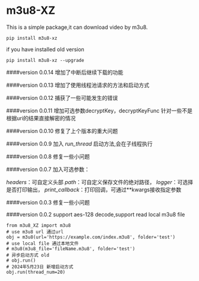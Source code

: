 # m3u8-XZ

This is a simple package,it can download video by m3u8.

    pip install m3u8-xz
    
if you have installed old version

    pip install m3u8-xz --upgrade

####version 0.0.14 增加了中断后继续下载的功能
    
####version 0.0.13 增加了使用线程池请求的方法和启动方式

####version 0.0.12 捕获了一些可能发生的错误
    
####version 0.0.11 增加可选参数decryptKey，decryptKeyFunc
针对一些不是根据uri的结果直接解密的情况
    
####version 0.0.10 修复了上个版本的重大问题
    
####version 0.0.9 加入 _run_thread_ 启动方法,会在子线程执行

####version 0.0.8 修复一些小问题

####version 0.0.7 加入可选参数：

_headers_：可自定义头部
_path_：可自定义保存文件的绝对路径，
_logger_：可选择是否打印输出，
_print_callback_：打印回调，可通过**kwargs接收指定参数

####version 0.0.3 修复一些小问题

####version 0.0.2 support aes-128 decode,support read local m3u8 file
    
    from m3u8_XZ import m3u8
    # use m3u8 url 通过url
    obj = m3u8(url='https://example.com/index.m3u8', folder='test')
    # use local file 通过本地文件
    # m3u8(m3u8_file='fileName.m3u8', folder='test')
    # 异步启动方式 old
    # obj.run()
    # 2024年5月23日 新增启动方式
    obj.run(thread_num=20)
    

